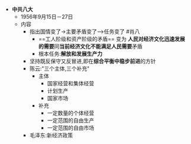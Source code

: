 - **中共八大**
	- 1956年9月15日－27日
	- 内容
		- 指出国情变了->主要矛盾变了-->任务变了 #肖八
			- ==工人阶级和资产阶级的矛盾==  变为  **人民对经济文化迅速发展的需要**同**当前经济文化不能满足人民需要**矛盾
			- 根本任务:**解放和发展生产力**
		- 坚持既反保守又反冒进,即在**综合平衡中稳步前进**的方针
		- 陈云:"三个主体,三个补充"
			- 主体
				- 国家经营和集体经营
				- 计划生产
				- 国家市场
			- 补充
				- 一定数量的个体经营
				- 一定范围的自由生产
				- 一定范围的自由市场
		- 毛泽东:新经济政策